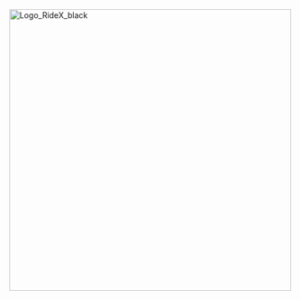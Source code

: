 <img width="500" height="500" alt="Logo_RideX_black" src="https://github.com/user-attachments/assets/1d6e3cfe-9623-436d-9998-bc372e6c0b4a" />
